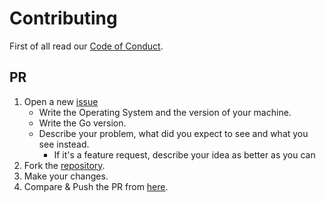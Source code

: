 # Contributing

First of all read our [Code of Conduct](CODE_OF_CONDUCT.md).

## PR

1. Open a new [issue](https://is-basic/issues/new)
    * Write the Operating System and the version of your machine.
    * Write the Go version.
    * Describe your problem, what did you expect to see and what you see instead.
        * If it's a feature request, describe your idea as better as you can
2. Fork the [repository](https://is-basic).
3. Make your changes.
4. Compare & Push the PR from [here](https://is-basic/compare).
